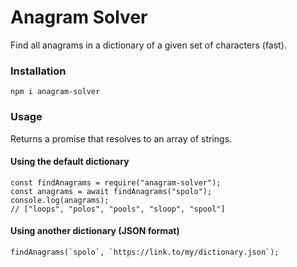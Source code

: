 # Anagram Solver

Find all anagrams in a dictionary of a given set of characters (fast).

### Installation
`npm i anagram-solver`

### Usage
Returns a promise that resolves to an array of strings.

#### Using the default dictionary
```
const findAnagrams = require("anagram-solver");
const anagrams = await findAnagrams("spolo");
console.log(anagrams);
// ["loops", "polos", "pools", "sloop", "spool"]
```

#### Using another dictionary (JSON format)
```
findAnagrams(`spolo`, `https://link.to/my/dictionary.json`);
```